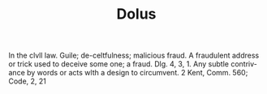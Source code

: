 ---
title: Dolus
letter: D
permalink: "/definitions/bld-dolus.html"
body: In the clvll law. Guile; de-celtfulness; malicious fraud. A fraudulent address
  or trick used to deceive some one; a fraud. Dlg. 4, 3, 1. Any subtle contriv-ance
  by words or acts wlth a design to circumvent. 2 Kent, Comm. 560; Code, 2, 21
published_at: '2018-07-07'
source: Black's Law Dictionary 2nd Ed (1910)
layout: post
---